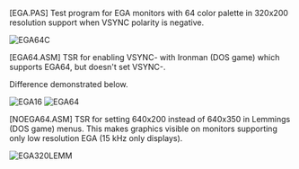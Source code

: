 [EGA.PAS] Test program for EGA monitors with 64 color palette in 320x200 resolution support when VSYNC polarity is negative.

![EGA64C](https://github.com/eigenco/EGA/assets/42321684/6a913a5a-7ecf-46b6-90d3-7f246e4dfbde)

[EGA64.ASM] TSR for enabling VSYNC- with Ironman (DOS game) which supports EGA64, but doesn't set VSYNC-.

Difference demonstrated below.

![EGA16](https://github.com/eigenco/EGA/assets/42321684/fd8846b0-8382-401e-9b5d-99aae28368ce)
![EGA64](https://github.com/eigenco/EGA/assets/42321684/3c9ae760-0e7c-49ba-ada4-9ed6d1cda90a)

[NOEGA64.ASM] TSR for setting 640x200 instead of 640x350 in Lemmings (DOS game) menus. This makes graphics visible on monitors supporting only low resolution EGA (15 kHz only displays).

![EGA320LEMM](https://github.com/eigenco/EGA/assets/42321684/8188226c-b66d-4fe7-a7e2-220402df0109)
